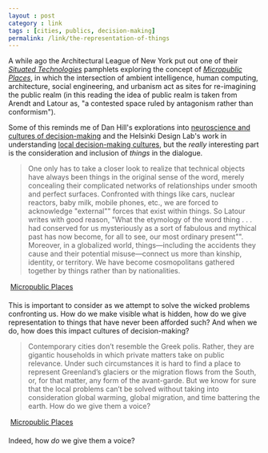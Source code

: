```yaml
---
layout : post
category : link
tags : [cities, publics, decision-making]
permalink: /link/the-representation-of-things
---
```


A while ago the Architectural League of New York put out one of their [_Situated Technologies_](http://www.situatedtechnologies.net/) pamphlets exploring the concept of [_Micropublic Places_](http://www.situatedtechnologies.net/files/ST6-MicroPublicPlaces.pdf), in which the intersection of ambient intelligence, human computing, architecture, social engineering, and urbanism act as sites for re-imagining the public realm (in this reading the idea of public realm is taken from Arendt and Latour as, "a contested space ruled by antagonism rather than conformism"). 

Some of this reminds me of Dan Hill's explorations into [neuroscience and cultures of decision-making](http://www.cityofsound.com/blog/2011/12/brains-cities-neuroscience-decision-making.html?) and the Helsinki Design Lab's work in understanding [local decision-making cultures](http://www.helsinkidesignlab.org/blog/week-151), but the _really_ interesting part is the consideration and inclusion of _things_ in the dialogue.

> One only has to take a closer look to realize that technical objects have always been things in the original sense of the word, merely concealing their complicated networks of relationships under smooth and perfect surfaces. Confronted with things like cars, nuclear reactors, baby milk, mobile phones, etc., we are forced to acknowledge "external"" forces that exist within things. So Latour writes with good reason, "What the etymology of the word thing . . . had conserved for us mysteriously as a sort of fabulous and mythical past has now become, for all to see, our most ordinary present"". Moreover, in a globalized world, things—including the accidents they cause and their potential misuse—connect us more than kinship, identity, or territory. We have become cosmopolitans gathered together by things rather than by nationalities.

&#151; [Micropublic Places](http://www.situatedtechnologies.net/files/ST6-MicroPublicPlaces.pdf)

This is important to consider as we attempt to solve the wicked problems confronting us. How do we make visible what is hidden, how do we give representation to things that have never been afforded such? And when we do, how does this impact cultures of decision-making?

> Contemporary cities don’t resemble the Greek polis. Rather, they are gigantic households in which private matters take on public relevance. Under such circumstances it is hard to find a place to represent Greenland’s glaciers or the migration flows from the South, or, for that matter, any form of the avant-garde. But we know for sure that the local problems can’t be solved without taking into consideration global warming, global migration, and time battering the earth. How do we give them a voice? 

&#151; [Micropublic Places](http://www.situatedtechnologies.net/files/ST6-MicroPublicPlaces.pdf)

Indeed, how _do_ we give them a voice?